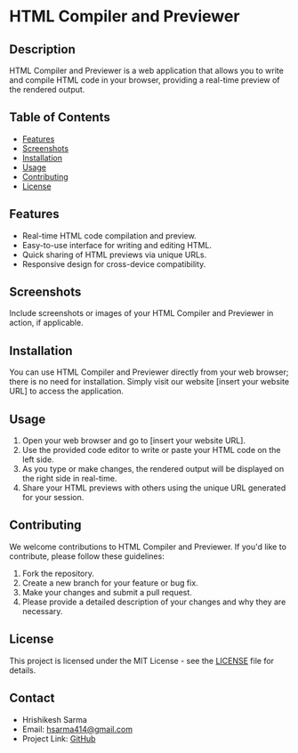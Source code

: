 # HTML Compiler and Previewer

## Description

HTML Compiler and Previewer is a web application that allows you to write and compile HTML code in your browser, providing a real-time preview of the rendered output.

## Table of Contents

- [Features](#features)
- [Screenshots](#screenshots)
- [Installation](#installation)
- [Usage](#usage)
- [Contributing](#contributing)
- [License](#license)

## Features

- Real-time HTML code compilation and preview.
- Easy-to-use interface for writing and editing HTML.
- Quick sharing of HTML previews via unique URLs.
- Responsive design for cross-device compatibility.

## Screenshots

Include screenshots or images of your HTML Compiler and Previewer in action, if applicable.

## Installation

You can use HTML Compiler and Previewer directly from your web browser; there is no need for installation. Simply visit our website [insert your website URL] to access the application.

## Usage

1. Open your web browser and go to [insert your website URL].
2. Use the provided code editor to write or paste your HTML code on the left side.
3. As you type or make changes, the rendered output will be displayed on the right side in real-time.
4. Share your HTML previews with others using the unique URL generated for your session.

## Contributing

We welcome contributions to HTML Compiler and Previewer. If you'd like to contribute, please follow these guidelines:

1. Fork the repository.
2. Create a new branch for your feature or bug fix.
3. Make your changes and submit a pull request.
4. Please provide a detailed description of your changes and why they are necessary.

## License

This project is licensed under the MIT License - see the [LICENSE](LICENSE) file for details.

## Contact

- Hrishikesh Sarma
- Email: hsarma414@gmail.com
- Project Link: [GitHub](https://github.com/yourusername/your-repo)
